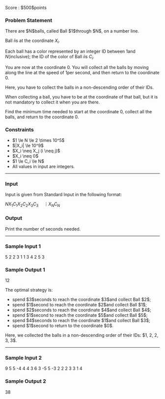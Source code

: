 
<div>

<span>

<span>

<p>
Score : $500$points
</p>

<div>

<section>

### **Problem Statement**

<p>
There are $N$balls, called Ball $1$through $N$, on a number line.

Ball $i$is at the coordinate $X_i$.

Each ball has a color represented by an integer ID between $1$and $N$(inclusive); the ID of the color of Ball $i$is $C_i$.

You are now at the coordinate $0$. You will collect all the balls by moving along the line at the speed of $1$per second, and then return to the coordinate $0$.

Here, you have to collect the balls in a non-descending order of their IDs.

When collecting a ball, you have to be at the coordinate of that ball, but it is not mandatory to collect it when you are there.

Find the minimum time needed to start at the coordinate $0$, collect all the balls, and return to the coordinate $0$.
</p>

</section>

</div>

<div>

<section>

### **Constraints**

<ul>

<li>
$1 \le N \le 2 \times 10^5$
</li>

<li>
$|X_i| \le 10^9$
</li>

<li>
$X_i \neq X_j (i \neq j)$
</li>

<li>
$X_i \neq 0$
</li>

<li>
$1 \le C_i \le N$
</li>

<li>
All values in input are integers.
</li>

</ul>

</section>

</div>

---

<div>

<div>

<section>

### **Input**

<p>
Input is given from Standard Input in the following format:
</p>

<div>

$N$$X_1$$C_1$$X_2$$C_2$$X_3$$C_3$$\hspace{15pt} \vdots$$X_N$$C_N$
</div>

</section>

</div>

<div>

<section>

### **Output**

<p>
Print the number of seconds needed.
</p>

</section>

</div>

</div>

---

<div>

<section>

### **Sample Input 1**

<div>

5
2 2
3 1
1 3
4 2
5 3

</div>

</section>

</div>

<div>

<section>

### **Sample Output 1**

<div>

12

</div>

<p>
The optimal strategy is:
</p>

<ul>

<li>
spend $3$seconds to reach the coordinate $3$and collect Ball $2$;
</li>

<li>
spend $1$second to reach the coordinate $2$and collect Ball $1$;
</li>

<li>
spend $2$seconds to reach the coordinate $4$and collect Ball $4$;
</li>

<li>
spend $1$second to reach the coordinate $5$and collect Ball $5$;
</li>

<li>
spend $4$seconds to reach the coordinate $1$and collect Ball $3$;
</li>

<li>
spend $1$second to return to the coordinate $0$.
</li>

</ul>

<p>
Here, we collected the balls in a non-descending order of their IDs: $1, 2, 2, 3, 3$.
</p>

</section>

</div>

---

<div>

<section>

### **Sample Input 2**

<div>

9
5 5
-4 4
4 3
6 3
-5 5
-3 2
2 2
3 3
1 4

</div>

</section>

</div>

<div>

<section>

### **Sample Output 2**

<div>

38

</div>

</section>

</div>

</span>

</span>

</div>
